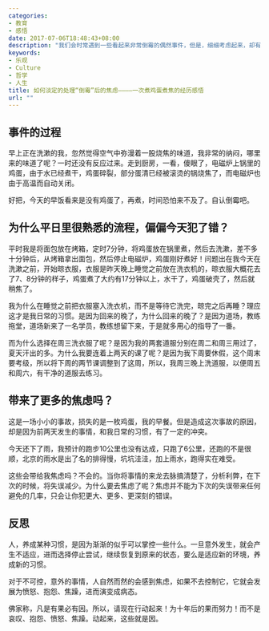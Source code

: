 ```yaml
---
categories:
- 教育
- 感悟
date: 2017-07-06T18:48:43+08:00
description: "我们会时常遇到一些看起来非常倒霉的偶然事件，但是，细细考虑起来，却有着累积起来的严重错误。那么事情发生之后，应该如何妥善的对待才是我们应该去处理的。抱怨、愤怒是不能解决任何问题的，下次依然有可能发生，甚至更加的严重，这是必须去分析原因，杜绝再次发生。"
keywords:
- 乐观
- Culture
- 哲学
- 人生
title: 如何淡定的处理“倒霉”后的焦虑————一次煮鸡蛋煮焦的经历感悟
url: ""
---
```


## 事件的过程

早上正在洗漱的我，忽然觉得空气中弥漫着一股烧焦的味道，我非常的纳闷，哪里来的味道了呢？一时还没有反应过来。走到厨房，一看，傻眼了，电磁炉上锅里的鸡蛋，由于水已经煮干，鸡蛋碎裂，部分蛋清已经被滚烫的锅烧焦了，而电磁炉也由于高温而自动关闭。

好把，今天的早饭看来是没有鸡蛋了，再煮，时间恐怕来不及了。自认倒霉吧。

## 为什么平日里很熟悉的流程，偏偏今天犯了错？

平时我是将面包放在烤箱，定时7分钟，将鸡蛋放在锅里煮，然后去洗漱，差不多十分钟后，从烤箱拿出面包，然后停止电磁炉，鸡蛋刚好煮好！问题出在我今天在洗漱之前，开始晾衣服，衣服是昨天晚上睡觉之前放在洗衣机的，晾衣服大概花去了7、8分钟的样子，鸡蛋煮了大约有17分钟以上，水干了，鸡蛋破壳了，然后就稍焦了。

我为什么在睡觉之前把衣服塞入洗衣机，而不是等待它洗完，晾完之后再睡？理应这才是我日常的习惯。是因为回来的晚了，为什么回来的晚了？是因为道场，教练拖堂，道场新来了一名学员，教练想留下来，于是就多用心的指导了一番。

而为什么选择在周三洗衣服了呢？是因为我的两套道服分别在周二和周三用过了，夏天汗出的多。为什么我要连着上两天的课了呢？是因为我下周要休假，这个周末要考级，所以将下周的两节课调整到了这周，所以，我周三晚上洗道服，以便周五和周六，有干净的道服去练习。

## 带来了更多的焦虑吗？

这是一场小小的事故，损失的是一枚鸡蛋，我的早餐。但是造成这次事故的原因，却是因为前两天发生的事情，和我日常的习惯，有了一定的冲突。

今天还下了雨，我预计的跑步10公里也没有达成，只跑了6公里，还跑的不是很顺，北京的雨水是出了名的排得慢，坑坑洼洼，加上雨水，跑得实在难受。

这些会带给我焦虑吗？不会的。当你将事情的来龙去脉搞清楚了，分析利弊，在下次的时候，将失误减少。为什么要去焦虑了呢？焦虑并不能为下次的失误带来任何避免的几率，只会让你犯更大、更多、更深刻的错误。

## 反思

人，养成某种习惯，是因为渐渐的似乎可以掌控一些什么。一旦意外发生，就会产生不适应，进而选择停止尝试，继续恢复到原来的状态，要么是适应新的环境，养成新的习惯。

对于不可控，意外的事情，人自然而然的会感到焦虑，如果不去控制它，它就会发展为愤怒、抱怨、焦躁，进而演变成病态。

佛家称，凡是有果必有因。所以，请现在行动起来！为十年后的果而努力！而不是哀叹、抱怨、愤怒、焦躁。动起来，这些就是因。
